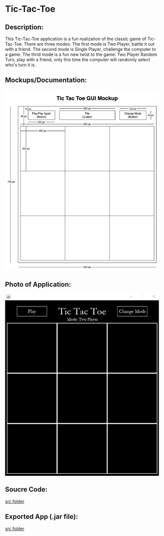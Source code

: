 # Tic-Tac-Toe
## Description: 
This Tic-Tac-Toe application is a fun realization of the classic game of Tic-Tac-Toe. There are three modes. The first mode is Two Player, battle it out with a friend. The second mode is Single Player, challenge the computer to a game. The thrid mode is a fun new twist to the game: Two Player Random Turn, play with a friend, only this time the computer will randomly select who's turn it is.
## Mockups/Documentation: 
![GUIMockup](https://github.com/HenryChristiansen/TicTacToe/blob/main/documentation/GUIMockup.png)
## Photo of Application: 
![Image](https://github.com/HenryChristiansen/TicTacToe/blob/main/documentation/TicTacToeImage.png)
## Soucre Code: 
[src folder](https://github.com/HenryChristiansen/TicTacToe/blob/main/src)
## Exported App (.jar file):
[src folder](https://github.com/HenryChristiansen/TicTacToe/blob/main/src)

